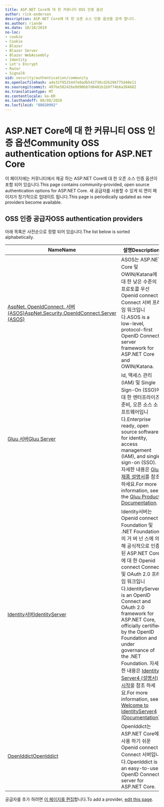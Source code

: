 ```yaml
---
title: ASP.NET Core에 대 한 커뮤니티 OSS 인증 옵션
author: rick-anderson
description: ASP.NET Core에 대 한 오픈 소스 인증 옵션을 검색 합니다.
ms.author: riande
ms.date: 10/28/2019
no-loc:
- cookie
- Cookie
- Blazor
- Blazor Server
- Blazor WebAssembly
- Identity
- Let's Encrypt
- Razor
- SignalR
uid: security/authentication/community
ms.openlocfilehash: a4e32f8525447e0adb543730cd26296775d40e11
ms.sourcegitcommit: 497be502426e9d90bb7d0401b1b9f74b6a384682
ms.translationtype: MT
ms.contentlocale: ko-KR
ms.lasthandoff: 08/08/2020
ms.locfileid: "88020992"
---
```

# <a name="community-oss-authentication-options-for-aspnet-core"></a><span data-ttu-id="c8375-103">ASP.NET Core에 대 한 커뮤니티 OSS 인증 옵션</span><span class="sxs-lookup"><span data-stu-id="c8375-103">Community OSS authentication options for ASP.NET Core</span></span>

<span data-ttu-id="c8375-104">이 페이지에는 커뮤니티에서 제공 하는 ASP.NET Core에 대 한 오픈 소스 인증 옵션이 포함 되어 있습니다.</span><span class="sxs-lookup"><span data-stu-id="c8375-104">This page contains community-provided, open source authentication options for ASP.NET Core.</span></span> <span data-ttu-id="c8375-105">새 공급자를 사용할 수 있게 되 면이 페이지가 정기적으로 업데이트 됩니다.</span><span class="sxs-lookup"><span data-stu-id="c8375-105">This page is periodically updated as new providers become available.</span></span>

## <a name="oss-authentication-providers"></a><span data-ttu-id="c8375-106">OSS 인증 공급자</span><span class="sxs-lookup"><span data-stu-id="c8375-106">OSS authentication providers</span></span>

<span data-ttu-id="c8375-107">아래 목록은 사전순으로 정렬 되어 있습니다.</span><span class="sxs-lookup"><span data-stu-id="c8375-107">The list below is sorted alphabetically.</span></span>

| <span data-ttu-id="c8375-108">Name</span><span class="sxs-lookup"><span data-stu-id="c8375-108">Name</span></span> | <span data-ttu-id="c8375-109">설명</span><span class="sxs-lookup"><span data-stu-id="c8375-109">Description</span></span> |
| ---- | ----------- |
| [<span data-ttu-id="c8375-110">AspNet. OpenIdConnect. 서버 (ASOS)</span><span class="sxs-lookup"><span data-stu-id="c8375-110">AspNet.Security.OpenIdConnect.Server (ASOS)</span></span>](https://github.com/aspnet-contrib/AspNet.Security.OpenIdConnect.Server) | <span data-ttu-id="c8375-111">ASOS는 ASP.NET Core 및 OWIN/Katana에 대 한 낮은 수준의 프로토콜 우선 Openid connect Connect 서버 프레임 워크입니다.</span><span class="sxs-lookup"><span data-stu-id="c8375-111">ASOS is a low-level, protocol-first OpenID Connect server framework for ASP.NET Core and OWIN/Katana.</span></span> |
| [<span data-ttu-id="c8375-112">Gluu 서버</span><span class="sxs-lookup"><span data-stu-id="c8375-112">Gluu Server</span></span>](https://gluu.org/) | <span data-ttu-id="c8375-113">Id, 액세스 관리 (IAM) 및 Single Sign-On (SSO)에 대 한 엔터프라이즈 준비, 오픈 소스 소프트웨어입니다.</span><span class="sxs-lookup"><span data-stu-id="c8375-113">Enterprise ready, open source software for identity, access management (IAM), and single sign-on (SSO).</span></span> <span data-ttu-id="c8375-114">자세한 내용은 [Gluu 제품 설명서](https://gluu.org/docs/)를 참조 하세요.</span><span class="sxs-lookup"><span data-stu-id="c8375-114">For more information, see the [Gluu Product Documentation](https://gluu.org/docs/).</span></span> |
| [<span data-ttu-id="c8375-115">Identity서버</span><span class="sxs-lookup"><span data-stu-id="c8375-115">IdentityServer</span></span>](https://identityserver.io/) | <span data-ttu-id="c8375-116">Identity서버는 Openid connect Foundation 및 .NET Foundation의 거 버 넌 스에 의해 공식적으로 인증 된 ASP.NET Core에 대 한 Openid connect Connect 및 OAuth 2.0 프레임 워크입니다.</span><span class="sxs-lookup"><span data-stu-id="c8375-116">IdentityServer is an OpenID Connect and OAuth 2.0 framework for ASP.NET Core, officially certified by the OpenID Foundation and under governance of the .NET Foundation.</span></span> <span data-ttu-id="c8375-117">자세한 내용은 [ Identity Server4 (설명서) 시작](https://identityserver4.readthedocs.io/en/latest/)을 참조 하세요.</span><span class="sxs-lookup"><span data-stu-id="c8375-117">For more information, see [Welcome to IdentityServer4 (Documentation)](https://identityserver4.readthedocs.io/en/latest/).</span></span> |
| [<span data-ttu-id="c8375-118">OpenIddict</span><span class="sxs-lookup"><span data-stu-id="c8375-118">OpenIddict</span></span>](https://github.com/openiddict/openiddict-core) | <span data-ttu-id="c8375-119">OpenIddict는 ASP.NET Core에 사용 하기 쉬운 Openid connect Connect 서버입니다.</span><span class="sxs-lookup"><span data-stu-id="c8375-119">OpenIddict is an easy-to-use OpenID Connect server for ASP.NET Core.</span></span> |

<span data-ttu-id="c8375-120">공급자를 추가 하려면 [이 페이지를 편집](https://github.com/login?return_to=https%3A%2F%2Fgithub.com%2Faspnet%2FDocs%2Fedit%2Fmaster%2Faspnetcore%2Fsecurity%2Fauthentication%2Fcommunity.md)합니다.</span><span class="sxs-lookup"><span data-stu-id="c8375-120">To add a provider, [edit this page](https://github.com/login?return_to=https%3A%2F%2Fgithub.com%2Faspnet%2FDocs%2Fedit%2Fmaster%2Faspnetcore%2Fsecurity%2Fauthentication%2Fcommunity.md).</span></span>
